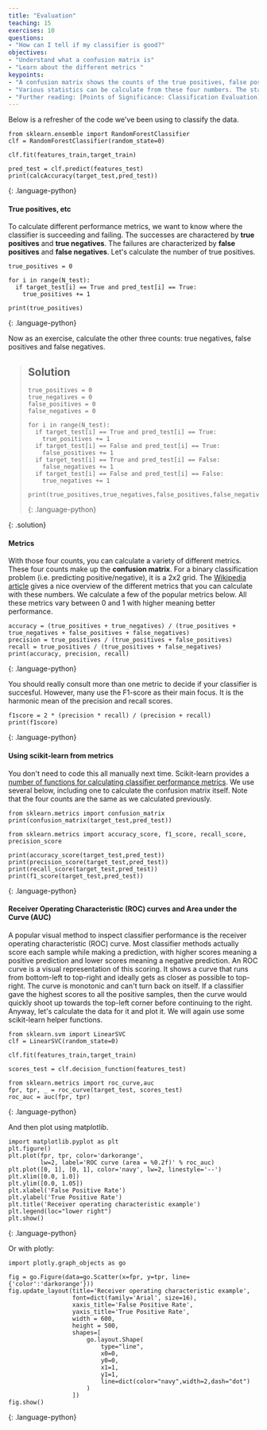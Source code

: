 ```yaml
---
title: "Evaluation"
teaching: 15
exercises: 10
questions:
- "How can I tell if my classifier is good?"
objectives:
- "Understand what a confusion matrix is"
- "Learn about the different metrics "
keypoints:
- "A confusion matrix shows the counts of the true positives, false positives, true negatives and false negatives that the classifier gives."
- "Various statistics can be calculate from these four numbers. The statistic to use depends on what errors you want to minimize."
- "Further reading: [Points of Significance: Classification Evaluation](https://www.nature.com/articles/nmeth.3945)"
---
```


Below is a refresher of the code we've been using to classify the data.

~~~
from sklearn.ensemble import RandomForestClassifier
clf = RandomForestClassifier(random_state=0)

clf.fit(features_train,target_train)

pred_test = clf.predict(features_test)
print(calcAccuracy(target_test,pred_test))
~~~
{: .language-python}

#### True positives, etc

To calculate different performance metrics, we want to know where the classifier is succeeding and failing. The successes are charactered by **true positives** and **true negatives**. The failures are characterized by **false positives** and **false negatives**. Let's calculate the number of true positives.

~~~
true_positives = 0

for i in range(N_test):
  if target_test[i] == True and pred_test[i] == True:
    true_positives += 1

print(true_positives)
~~~
{: .language-python}

Now as an exercise, calculate the other three counts: true negatives, false positives and false negatives.

> ## Solution
> 
> ~~~
> true_positives = 0
> true_negatives = 0
> false_positives = 0
> false_negatives = 0
> 
> for i in range(N_test):
>   if target_test[i] == True and pred_test[i] == True:
>     true_positives += 1
>   if target_test[i] == False and pred_test[i] == True:
>     false_positives += 1
>   if target_test[i] == True and pred_test[i] == False:
>     false_negatives += 1
>   if target_test[i] == False and pred_test[i] == False:
>     true_negatives += 1
>     
> print(true_positives,true_negatives,false_positives,false_negatives)
> ~~~
> {: .language-python}
> 
{: .solution}

#### Metrics

With those four counts, you can calculate a variety of different metrics. These four counts make up the **confusion matrix**. For a binary classification problem (i.e. predicting positive/negative), it is a 2x2 grid. The [Wikipedia article](https://en.wikipedia.org/wiki/Confusion_matrix) gives a nice overview of the different metrics that you can calculate with these numbers. We calculate a few of the popular metrics below. All these metrics vary between 0 and 1 with higher meaning better performance.

~~~
accuracy = (true_positives + true_negatives) / (true_positives + true_negatives + false_positives + false_negatives)
precision = true_positives / (true_positives + false_positives)
recall = true_positives / (true_positives + false_negatives)
print(accuracy, precision, recall)
~~~
{: .language-python}

You should really consult more than one metric to decide if your classifier is succesful. However, many use the F1-score as their main focus. It is the harmonic mean of the precision and recall scores.
~~~
f1score = 2 * (precision * recall) / (precision + recall)
print(f1score)
~~~
{: .language-python}

#### Using scikit-learn from metrics

You don't need to code this all manually next time. Scikit-learn provides a [number of functions for calculating classifier performance metrics](https://scikit-learn.org/stable/modules/classes.html#classification-metrics). We use several below, including one to calculate the confusion matrix itself. Note that the four counts are the same as we calculated previously.

~~~
from sklearn.metrics import confusion_matrix
print(confusion_matrix(target_test,pred_test))

from sklearn.metrics import accuracy_score, f1_score, recall_score, precision_score

print(accuracy_score(target_test,pred_test))
print(precision_score(target_test,pred_test))
print(recall_score(target_test,pred_test))
print(f1_score(target_test,pred_test))
~~~
{: .language-python}

#### Receiver Operating Characteristic (ROC) curves and Area under the Curve (AUC)

A popular visual method to inspect classifier performance is the receiver operating characteristic (ROC) curve. Most classifier methods actually score each sample while making a prediction, with higher scores meaning a positive prediction and lower scores meaning a negative prediction. An ROC curve is a visual representation of this scoring. It shows a curve that runs from bottom-left to top-right and ideally gets as closer as possible to top-right. The curve is monotonic and can't turn back on itself. If a classifier gave the highest scores to all the positive samples, then the curve would quickly shoot up towards the top-left corner before continuing to the right. Anyway, let's calculate the data for it and plot it. We will again use some scikit-learn helper functions.

~~~
from sklearn.svm import LinearSVC
clf = LinearSVC(random_state=0)

clf.fit(features_train,target_train)

scores_test = clf.decision_function(features_test)

from sklearn.metrics import roc_curve,auc
fpr, tpr, _ = roc_curve(target_test, scores_test)
roc_auc = auc(fpr, tpr)
~~~
{: .language-python}

And then plot using matplotlib.

~~~
import matplotlib.pyplot as plt
plt.figure()
plt.plot(fpr, tpr, color='darkorange',
         lw=2, label='ROC curve (area = %0.2f)' % roc_auc)
plt.plot([0, 1], [0, 1], color='navy', lw=2, linestyle='--')
plt.xlim([0.0, 1.0])
plt.ylim([0.0, 1.05])
plt.xlabel('False Positive Rate')
plt.ylabel('True Positive Rate')
plt.title('Receiver operating characteristic example')
plt.legend(loc="lower right")
plt.show()
~~~
{: .language-python}

Or with plotly:

~~~
import plotly.graph_objects as go

fig = go.Figure(data=go.Scatter(x=fpr, y=tpr, line={'color':'darkorange'}))
fig.update_layout(title='Receiver operating characteristic example',
                  font=dict(family='Arial', size=16),
                  xaxis_title='False Positive Rate',
                  yaxis_title='True Positive Rate',
                  width = 600,
                  height = 500,
                  shapes=[
                      go.layout.Shape(
                          type="line",
                          x0=0,
                          y0=0,
                          x1=1,
                          y1=1,
                          line=dict(color="navy",width=2,dash="dot")
                      )
                  ])
fig.show()
~~~
{: .language-python}
